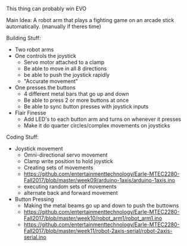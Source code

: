 This thing can probably win EVO

Main Idea:
A robot arm that plays a fighting game on an arcade stick automatically. (manually if theres time)

Building Stuff:
+ Two robot arms
+ One controls the joystick
	- Servo motor attached to a clamp
	- Be able to move in all 8 directions
	- be able to push the joystick rapidly
	- "Accurate movement" 
+ One presses the buttons
	- 4 different metal bars that go up and down
	- Be able to press 2 or more buttons at once 
	- Be able to sync button presses with joystick inputs
+ Flair Finesse
	- Add LED's to each button arm and turns on whenever it presses
	- Make it do quarter circles/complex movements on joysticks


Coding Stuff:
+ Joystick movement
	- Omni-directional servo movement
	- Clamp write position to hold joystick
	- Creating sets of movements 
	- https://github.com/entertainmenttechnology/Earle-MTEC2280-Fall2017/blob/master/week09/arduino-1axis/arduino-1axis.ino
	- executing random sets of movements
	- alternate back and forward movement
+ Button Pressing
	- Making the metal beams go up and down to push the buttowns
	- https://github.com/entertainmenttechnology/Earle-MTEC2280-Fall2017/blob/master/week10/robot_arm1/robot_arm1.ino
	- https://github.com/entertainmenttechnology/Earle-MTEC2280-Fall2017/blob/master/week11/robot-2axis-serial/robot-2axis-serial.ino

